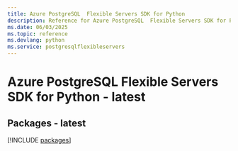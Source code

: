 ```yaml
---
title: Azure PostgreSQL  Flexible Servers SDK for Python
description: Reference for Azure PostgreSQL  Flexible Servers SDK for Python
ms.date: 06/03/2025
ms.topic: reference
ms.devlang: python
ms.service: postgresqlflexibleservers
---
```

# Azure PostgreSQL  Flexible Servers SDK for Python - latest
## Packages - latest
[!INCLUDE [packages](postgresql--flexible-servers-index.md)]